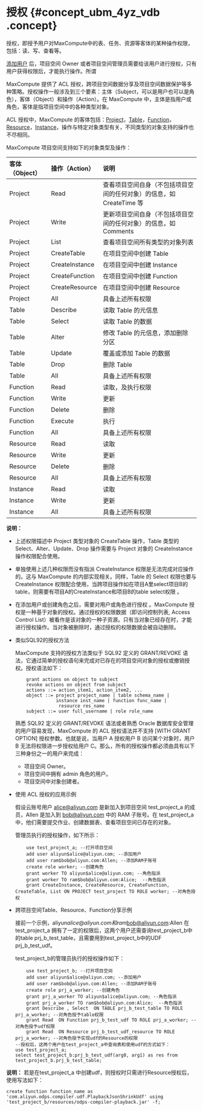 # 授权 {#concept_ubm_4yz_vdb .concept}

授权，即授予用户对MaxCompute中的表、任务、资源等客体的某种操作权限，包括：读、写、查看等。

[添加用户](intl.zh-CN/用户指南/安全指南/用户管理.md) 后，项目空间 Owner 或者项目空间管理员需要给该用户进行授权，只有用户获得权限后，才能执行操作。所谓

MaxCompute 提供了 ACL 授权，跨项目空间数据分享及项目空间数据保护等多种策略。授权操作一般涉及到三个要素：主体（Subject，可以是用户也可以是角色），客体（Object）和操作（Action）。在 MaxCompute 中，主体是指用户或角色，客体是指项目空间中的各种类型对象。

ACL 授权中，MaxCompute 的客体包括：[Project](../../../../intl.zh-CN/用户指南/基本概念/项目空间.md)，[Table](../../../../intl.zh-CN/用户指南/基本概念/表.md)，[Function](../../../../intl.zh-CN/用户指南/基本概念/函数.md)，[Resource](../../../../intl.zh-CN/用户指南/基本概念/资源.md)，[Instance](../../../../intl.zh-CN/用户指南/基本概念/任务实例.md)，操作与特定对象类型有关，不同类型的对象支持的操作也不尽相同。

MaxCompute 项目空间支持如下的对象类型及操作：

|客体（Object）|操作（Action）|说明|
|:---------|:---------|:-|
|Project|Read|查看项目空间自身（不包括项目空间的任何对象）的信息，如 CreateTime 等|
|Project|Write|更新项目空间自身（不包括项目空间的任何对象）的信息，如 Comments|
|Project|List|查看项目空间所有类型的对象列表|
|Project|CreateTable|在项目空间中创建 Table|
|Project|CreateInstance|在项目空间中创建 Instance|
|Project|CreateFunction|在项目空间中创建 Function|
|Project|CreateResource|在项目空间中创建 Resource|
|Project|All|具备上述所有权限|
|Table|Describe|读取 Table 的元信息|
|Table|Select|读取 Table 的数据|
|Table|Alter|修改 Table 的元信息，添加删除分区|
|Table|Update|覆盖或添加 Table 的数据|
|Table|Drop|删除 Table|
|Table|All|具备上述所有权限|
|Function|Read|读取，及执行权限|
|Function|Write|更新|
|Function|Delete|删除|
|Function|Execute|执行|
|Function|All|具备上述所有权限|
|Resource|Read|读取|
|Resource|Write|更新|
|Resource|Delete|删除|
|Resource|All|具备上述所有权限|
|Instance|Read|读取|
|Instance|Write|更新|
|Instance|All|具备上述所有权限|

**说明：** 

-   上述权限描述中 Project 类型对象的 CreateTable 操作，Table 类型的 Select、Alter、Update、Drop 操作需要与 Project 对象的 CreateInstance 操作权限配合使用。
-   单独使用上述几种权限而没有指派 CreateInstance 权限是无法完成对应操作的。这与 MaxCompute 的内部实现相关。同样，Table 的 Select 权限也要与 CreateInstance 权限配合使用，当跨项目操作如在项目A里select项目B的table，则需要有项目A的CreateInstance和项目B的table select权限 。
-   在添加用户或创建角色之后，需要对用户或角色进行授权 。MaxCompute 授权是一种基于对象的授权。通过授权的权限数据（即访问控制列表, Access Control List）被看作是该对象的一种子资源。只有当对象已经存在时，才能进行授权操作。当对象被删除时，通过授权的权限数据会被自动删除。

-   类似SQL92的授权方法

    MaxCompute 支持的授权方法类似于 SQL92 定义的 GRANT/REVOKE 语法，它通过简单的授权语句来完成对已存在的项目空间对象的授权或撤销授权。授权语法如下：

    ```
        grant actions on object to subject
        revoke actions on object from subject
        actions ::= action_item1, action_item2, ...
        object ::= project project_name | table schema_name |
                   instance inst_name | function func_name |
                    resource res_name
        subject ::= user full_username | role role_name
    ```

    熟悉 SQL92 定义的 GRANT/REVOKE 语法或者熟悉 Oracle 数据库安全管理的用户容易发现，MaxCompute 的 ACL 授权语法并不支持 \[WITH GRANT OPTION\] 授权参数。也就是说，当用户 A 授权用户 B 访问某个对象时，用户 B 无法将权限进一步授权给用户 C。那么，所有的授权操作都必须由具有以下三种身份之一的用户来完成：

    -   项目空间 Owner。
    -   项目空间中拥有 admin 角色的用户。
    -   项目空间中对象创建者。
-   使用 ACL 授权的应用示例

    假设云账号用户 alice@aliyun.com 是新加入到项目空间 test\_project\_a 的成员，Allen 是加入到 bob@aliyun.com 中的 RAM 子账号。在 test\_project\_a 中，他们需要提交作业、创建数据表、查看项目空间已存在的对象。

    管理员执行的授权操作，如下所示：

    ```
        use test_project_a; --打开项目空间
        add user aliyun$alice@aliyun.com; --添加用户
        add user ram$bob@aliyun.com:Allen; --添加RAM子账号
        create role worker; --创建角色
        grant worker TO aliyun$alice@aliyun.com; --角色指派
        grant worker TO ram$bob@aliyun.com:Alice;  --角色指派
        grant CreateInstance, CreateResource, CreateFunction, CreateTable, List ON PROJECT test_project TO ROLE worker; --对角色授权
    ```

-   跨项目空间Table、Resource、Function分享示例

    接前一个示例，aliyun$alice@aliyun.com 和 ram$bob@aliyun.com:Allen 在test\_project\_a 拥有了一定的权限后，这两个用户还需查询test\_project\_b中的table prj\_b\_test\_table，且需要用到test\_project\_b中的UDF prj\_b\_test\_udf。

    test\_project\_b的管理员执行的授权操作如下：

    ```
        use test_project_b; --打开项目空间
        add user aliyun$alice@aliyun.com; --添加用户
        add user ram$bob@aliyun.com:Allen; --添加RAM子账号
        create role prj_a_worker; --创建角色
        grant prj_a_worker TO aliyun$alice@aliyun.com; --角色指派
        grant prj_a_worker TO ram$bob@aliyun.com:Alice;  --角色指派
        grant Describe , Select  ON TABLE prj_b_test_table TO ROLE prj_a_worker; --对角色授予table权限
        grant Read  ON Function prj_b_test_udf TO ROLE prj_a_worker; --对角色授予udf权限
        grant Read  ON Resource prj_b_test_udf_resource TO ROLE prj_a_worker; --对角色授予实现udf的Resource的权限
    --授权后，这两个用户在test_project_a中查询表和使用udf的方式如下：
    use test_project_a;
    select test_project_b:prj_b_test_udf(arg0, arg1) as res from test_project_b.prj_b_test_table;
    ```


**说明：** 若是在test\_project\_a 中创建udf，则授权时只需进行Resource授权后，使用写法如下：

```
create function function_name as 'com.aliyun.odps.compiler.udf.PlaybackJsonShrinkUdf' using 'test_project_b/resources/odps-compiler-playback.jar' -f;
```

